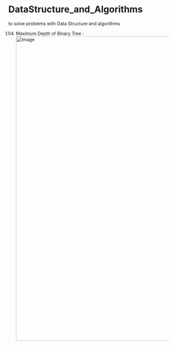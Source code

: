 # DataStructure_and_Algorithms
to solve problems with Data Structure and algorithms

104. Maximum Depth of Binary Tree : <img width="955" alt="image" src="https://github.com/user-attachments/assets/233b5bdf-6b6e-4534-af7c-ca3706441c7c">
